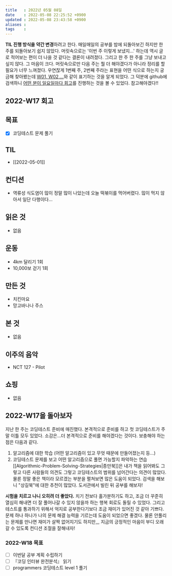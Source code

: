 ```yaml
---
title   : 2022년 05월 08일 
date    : 2022-05-08 22:25:52 +0900
updated : 2022-05-08 23:43:58 +0900
aliases : 
tags    : 
---
```


**TIL 진행 방식을 약간 변경**하려고 한다. 매일매일의 공부를 밤에 되돌아보긴 하지만 한 주를 되돌아보기 쉽지 않았다. 머릿속으로는 '이번 주 이렇게 보냈지...' 하는데 역시 글로 적어보는 편이 더 나을 것 같다는 결론이 내려졌다. 그리고 한 주 한 주를 그냥 보내고 싶지 않다. 그 마음이 크다. 머릿속으로만 다음 주는 뭘 더 해야겠다가 아니라 정리를 할 필요가 너무 느껴졌다. 우연찮게 1번째 주, 2번째 주라는 표현을 어떤 식으로 하는지 궁금해 찾아봤는데 [W01, W02,...](https://www.epochconverter.com/weeks/2022)와 같이 표기하는 것을 알게 되었다. 그 덕분에 github에 검색하니 [어떤 분이 일요일마다 회고](https://github.com/bouzuya/blog.bouzuya.net)를 진행하는 것을 볼 수 있었다. 참고해야겠다!!

## 2022-W17 회고

## 목표
- [x] 코딩테스트 문제 풀기

## TIL
- [[2022-05-01]]

## 컨디션
- 역류성 식도염이 많이 정말 많이 나았는데 오늘 떡볶이를 먹어버렸다. 많이 먹지 않아서 일단 다행이다...

## 읽은 것
- 없음

## 운동
- 4km 달리기 1회
- 10,000보 걷기 1회

## 만든 것
- 치킨마요
- 망고바나나 주스

## 본 것
- 없음

## 이주의 음악
- NCT 127 - Pilot

## 쇼핑
- 없음

## 2022-W17을 돌아보자

지난 한 주는 코딩테스트 준비에 매진했다. 본격적으로 준비를 하고 첫 코딩테스트가 주말 이틀 모두 있었다. 소감은...더 본격적으로 준비를 해야겠다는 것이다. 보충해야 하는 점은 다음과 같다.
1. 알고리즘에 대한 학습 (어떤 알고리즘이 있고 무엇 때문에 만들어졌는지 등...)
2. 코딩테스트 문제를 보고 어떤 알고리즘으로 풀면 가능할지 파악하는 연습
[[Algorithmic-Problem-Solving-Strategies|종만북]]은 내가 책을 읽어봐도 그렇고 다른 사람들의 의견도 그렇고 코딩테스트의 범위를 넘어간다는 의견이 많았다. 물론 정말 좋은 책이라 모르겠는 부분을 펼쳐보면 많은 도움이 되었다. 검색을 해보니 "상길북"에 대한 추천이 많았다. 도서관에서 빌린 뒤 공부를 해보자!

**시험을 치르고 나니 오히려 더 좋았다.** 치기 전보다 홀가분하기도 하고, 조금 더 꾸준히 열심히 해내면 더 잘 풀어나갈 수 있지 않을까 하는 행복 회로도 돌릴 수 있었다. 그리고 테스트를 통과하기 위해서 억지로 공부한다기보다 조금 재미가 있어진 것 같아 기쁘다. 문제 하나 하나가 나의 문제 해결 능력을 기르는데 도움이 되었으면 좋겠다. 물론 안풀리는 문제를 만나면 재미가 살짝 없어지기도 하지만,,, 지금의 긍정적인 마음이 부디 오래갈 수 있도록 컨디션 조절을 잘해내자!  

### 2022-W18 목표
- [ ] 이번달 공부 계획 수립하기
- [ ] 『코딩 인터뷰 완전분석』 읽기
- [ ] programmers 코딩테스트 level 1 풀기
